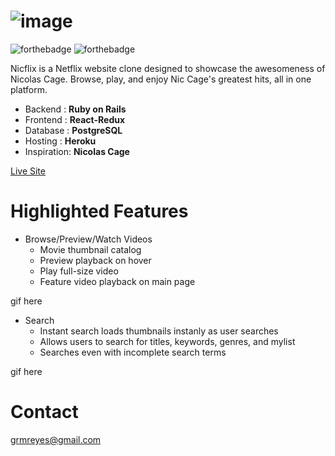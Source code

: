 ![image](https://nicflix-dev.s3-us-west-1.amazonaws.com/readme/netflixbanner.png)
======
![forthebadge](https://forthebadge.com/images/badges/made-with-javascript.svg)
![forthebadge](https://forthebadge.com/images/badges/made-with-ruby.svg)

Nicflix is a Netflix website clone designed to showcase the awesomeness of Nicolas Cage. Browse, play, and enjoy Nic Cage's greatest hits, all in one platform.

* Backend   : **Ruby on Rails**
* Frontend  : **React-Redux**
* Database  : **PostgreSQL**
* Hosting   : **Heroku**
* Inspiration: **Nicolas Cage**

[Live Site](https://nic-flix.herokuapp.com/)



Highlighted Features
======


* Browse/Preview/Watch Videos
    * Movie thumbnail catalog
    * Preview playback on hover
    * Play full-size video
    * Feature video playback on main page

gif here




* Search
    * Instant search loads thumbnails instanly as user searches
    * Allows users to search for titles, keywords, genres, and mylist
    * Searches even with incomplete search terms


gif here

Contact
======
[grmreyes@gmail.com](mailto:grmreyes@gmail.com)



